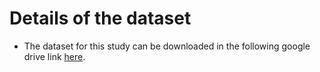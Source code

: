 # Details of the dataset
- The dataset for this study can be downloaded in the following google drive link [here](https://drive.google.com/file/d/1K9LbHeG8pXtdvcUhZJxq9ZugjFyGpSI6/view?usp=sharing).

